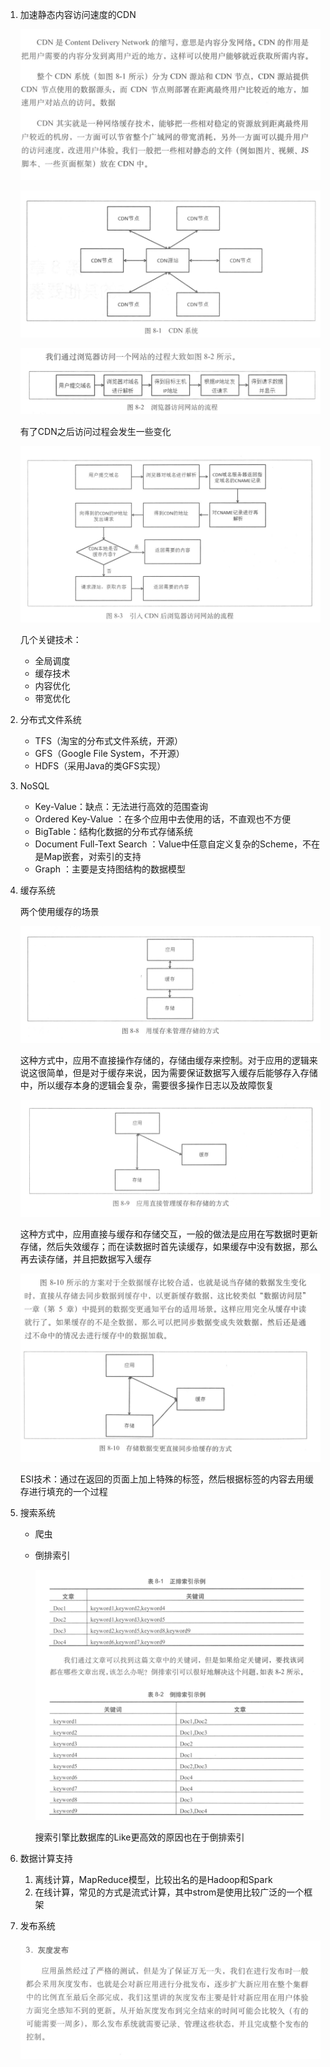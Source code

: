 1. 加速静态内容访问速度的CDN

   ![CDN-1](CDN-1.png)

   ![CDN-2](CDN-2.png)

   ![CDN-3](CDN-3.png)

   有了CDN之后访问过程会发生一些变化

   ![CDN-4](CDN-4.png)

   几个关键技术：

   - 全局调度
   - 缓存技术
   - 内容优化
   - 带宽优化

2. 分布式文件系统

   - TFS（淘宝的分布式文件系统，开源）
   - GFS（Google File System，不开源）
   - HDFS（采用Java的类GFS实现）

3. NoSQL

   - Key-Value：缺点：无法进行高效的范围查询
   - Ordered Key-Value ：在多个应用中去使用的话，不直观也不方便
   - BigTable：结构化数据的分布式存储系统
   - Document Full-Text Search ：Value中任意自定义复杂的Scheme，不在是Map嵌套，对索引的支持
   - Graph ：主要是支持图结构的数据模型

4. 缓存系统

   两个使用缓存的场景

   ![cache-1](cache-1.png)

   这种方式中，应用不直接操作存储的，存储由缓存来控制。对于应用的逻辑来说这很简单，但是对于缓存来说，因为需要保证数据写入缓存后能够存入存储中，所以缓存本身的逻辑会复杂，需要很多操作日志以及故障恢复

   ![cache-2](cache-2.png)

   这种方式中，应用直接与缓存和存储交互，一般的做法是应用在写数据时更新存储，然后失效缓存；而在读数据时首先读缓存，如果缓存中没有数据，那么再去读存储，并且把数据写入缓存

   ![cache-3](cache-3.png)

   ESI技术：通过在返回的页面上加上特殊的标签，然后根据标签的内容去用缓存进行填充的一个过程

5. 搜索系统

   - 爬虫

   - 倒排索引

     ![Inverted](Inverted.png)

     搜索引擎比数据库的Like更高效的原因也在于倒排索引

6. 数据计算支持

   1. 离线计算，MapReduce模型，比较出名的是Hadoop和Spark
   2. 在线计算，常见的方式是流式计算，其中strom是使用比较广泛的一个框架

7. 发布系统

   ![grey-delivery](grey-delivery.png)

   ​

